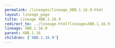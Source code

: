 ```yaml
---
permalink: /lineages/lineage_XBB.1.16.9.html
layout: lineage_page
title: Lineage XBB.1.16.9
redirect_to: ../lineage.html?lineage=XBB.1.16.9
lineage: XBB.1.16.9
parent: XBB.1.16
children: ['XBB.1.16.9']
---
```

